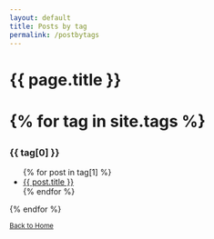 ```yaml
---
layout: default
title: Posts by tag
permalink: /postbytags
---
```


<h1>{{ page.title }}<h1>

{% for tag in site.tags %}

  <h3>{{ tag[0] }}</h3>
  <ul>
    {% for post in tag[1] %}
      <li><a href="{{ post.url }}">{{ post.title }}</a></li>
    {% endfor %}
  </ul>
{% endfor %}
<p><small><a href="/">Back to Home</a></small></p>
